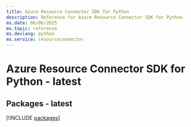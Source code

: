 ```yaml
---
title: Azure Resource Connector SDK for Python
description: Reference for Azure Resource Connector SDK for Python
ms.date: 06/06/2025
ms.topic: reference
ms.devlang: python
ms.service: resourceconnector
---
```

# Azure Resource Connector SDK for Python - latest
## Packages - latest
[!INCLUDE [packages](resource-connector-index.md)]